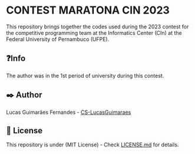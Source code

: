 # CONTEST MARATONA CIN 2023

This repository brings together the codes used during the 2023 contest for the competitive programming team at the Informatics Center (CIn) at the Federal University of Pernambuco (UFPE).

## ❓Info
The author was in the 1st period of university during this contest.

## ✒️ Author
Lucas Guimarães Fernandes - [CS-LucasGuimaraes](https://github.com/CS-LucasGuimaraes)
## 📄 License
This repository is under (MIT License) - Check [LICENSE.md](https://github.com/CS-LucasGuimaraes/MaratonaCin2023/blob/main/LICENSE) for details.
 